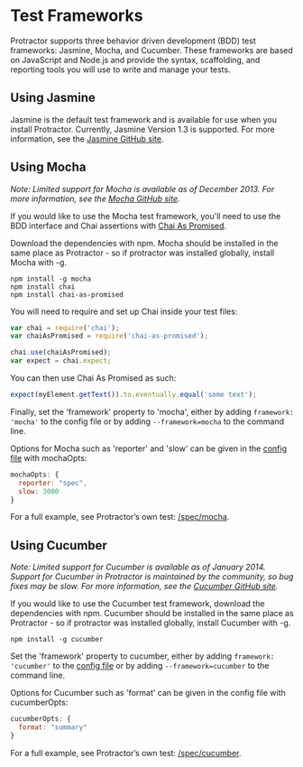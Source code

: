 Test Frameworks
===============

Protractor supports three behavior driven development (BDD) test frameworks: Jasmine, Mocha, and Cucumber. These frameworks are based on JavaScript and Node.js and provide the syntax, scaffolding, and reporting tools you will use to write and manage your tests.


Using Jasmine
-------------

Jasmine is the default test framework and is available for use when you install Protractor. Currently, Jasmine Version 1.3 is supported. For more information, see the [Jasmine GitHub site](http://jasmine.github.io/).


Using Mocha
-----------

_Note: Limited support for Mocha is available as of December 2013. For more information, see the [Mocha GitHub site](http://visionmedia.github.io/mocha/)._

If you would like to use the Mocha test framework, you'll need to use the BDD interface and Chai assertions with [Chai As Promised](http://chaijs.com/plugins/chai-as-promised).

Download the dependencies with npm. Mocha should be installed in the same place as Protractor - so if protractor was installed globally, install Mocha with -g.

```
npm install -g mocha
npm install chai
npm install chai-as-promised
```

You will need to require and set up Chai inside your test files:

```js
var chai = require('chai');
var chaiAsPromised = require('chai-as-promised');

chai.use(chaiAsPromised);
var expect = chai.expect;
```

You can then use Chai As Promised as such:

```js
expect(myElement.getText()).to.eventually.equal('some text');
```

Finally, set the 'framework' property to 'mocha', either by adding `framework: 'mocha'` to the config file or by adding `--framework=mocha` to the command line.

Options for Mocha such as 'reporter' and 'slow' can be given in the [config file](https://github.com/angular/protractor/blob/master/spec/mochaConf.js) with mochaOpts:

```js
mochaOpts: {
  reporter: "spec",
  slow: 3000
}
```

For a full example, see Protractor’s own test: [/spec/mocha](https://github.com/angular/protractor/tree/master/spec/mocha).


Using Cucumber
--------------

_Note: Limited support for Cucumber is available as of January 2014. Support for Cucumber in Protractor is maintained by the community, so bug fixes may be slow. For more information, see the [Cucumber GitHub site](https://github.com/cucumber/cucumber-js)._


If you would  like to use the Cucumber test framework, download the dependencies with npm. Cucumber should be installed in the same place as Protractor - so if protractor was installed globally, install Cucumber with -g.

```
npm install -g cucumber
```

Set the 'framework' property to cucumber, either by adding `framework: 'cucumber'` to the [config file](https://github.com/angular/protractor/blob/master/spec/cucumberConf.js) or by adding `--framework=cucumber` to the command line.

Options for Cucumber such as 'format' can be given in the config file with cucumberOpts:

```js
cucumberOpts: {
  format: "summary"
}
```

For a full example, see Protractor’s own test: [/spec/cucumber](https://github.com/angular/protractor/tree/master/spec/cucumber).


